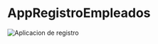 # AppRegistroEmpleados

![Aplicacion de registro](https://github.com/Roberto-itla/AppRegistroEmpleados/assets/103516325/a6b0a644-a4b3-4e8e-91ab-2c6ee19d77f7)
